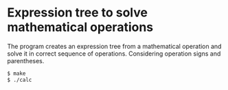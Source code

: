 # Expression tree to solve mathematical operations

The program creates an expression tree from a mathematical operation and solve it in correct sequence of operations. Considering operation signs and parentheses.


```bash
$ make
$ ./calc

```